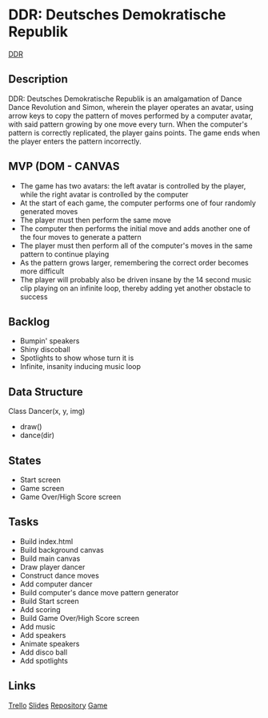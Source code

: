 <h1>DDR: Deutsches Demokratische Republik</h1>
<a href="https://johndanaher.github.io/ddr/">DDR</a>
<h2>Description</h2>
<p>DDR: Deutsches Demokratische Republik is an amalgamation of Dance Dance Revolution and Simon,
   wherein the player operates an avatar, using arrow keys to copy the pattern of 
   moves performed by a computer avatar, with said pattern growing by one move every turn.
    When the computer's pattern is correctly replicated, the player gains points. The game ends
  when the player enters the pattern incorrectly. </p>
  <h2>MVP (DOM - CANVAS</h2>
<ul>
<li>The game has two avatars: the left avatar is controlled by the player, while the right avatar is controlled by the computer</li>
<li>At the start of each game, the computer performs one of four randomly generated moves</li>
<li>The player must then perform the same move</li>
<li>The computer then performs the initial move and adds another one of the four moves to generate a pattern</li>
<li>The player must then perform all of the computer's moves in the same pattern to continue playing</li>
<li>As the pattern grows larger, remembering the correct order becomes more difficult</li>
<li>The player will probably also be driven insane by the 14 second music clip playing on an infinite loop, thereby adding yet another obstacle to success</li>
</ul>
<h2>Backlog</h2>
<ul>
  <li>Bumpin' speakers</li>
  <li>Shiny discoball</li>
  <li>Spotlights to show whose turn it is</li>
  <li>Infinite, insanity inducing music loop</li>
</ul>
<h2>Data Structure</h2>
<p>Class Dancer(x, y, img)</p>
<ul>
  <li>draw()</li>
  <li>dance(dir)</li>
</ul>
<h2>States</h2>
<ul>
  <li>Start screen</li>
  <li>Game screen</li>
  <li>Game Over/High Score screen</li>
</ul>
<h2>Tasks</h2>
<ul>
  <li>Build index.html</li>
  <li>Build background canvas</li>
  <li>Build main canvas</li>
  <li>Draw player dancer</li>
  <li>Construct dance moves</li>
  <li>Add computer dancer</li>
  <li>Build computer's dance move pattern generator</li>
  <li>Build Start screen</li>
  <li>Add scoring</li>
  <li>Build Game Over/High Score screen</li>
  <li>Add music</li>
  <li>Add speakers</li>
  <li>Animate speakers</li>
  <li>Add disco ball</li>
  <li>Add spotlights</li>
</ul>
<h2>Links</h2>
<a href="https://trello.com/invite/b/KwnLfONC/ATTI8bbbf316f2c1ed52222a0d10e3590e6e5A0F1CD8/ddr-top-secret-no-gurlz-allowd">Trello</a>
<a href="https://docs.google.com/presentation/d/1_fy20KhN4vEbw_Ga7a-ZojXXh2anJJ_N0l9T2cyf4xg/edit?usp=sharing">Slides</a>
<a href="https://github.com/JohnDanaher/ddr.git">Repository</a>
<a href="https://johndanaher.github.io/ddr/">Game</a>
